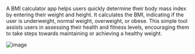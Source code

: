 A BMI calculator app helps users quickly determine their body mass index by entering their weight and height. It calculates 
the BMI, indicating if the user is underweight, normal weight, overweight, or obese. This simple tool 
assists users in assessing their health and fitness levels, 
encouraging them to take steps towards maintaining or achieving a healthy weight.





![image](https://github.com/etsuamb/Small-flutter-projects/assets/150803173/5bd05b65-7312-4358-8d2b-82dff4ea28d0)   
